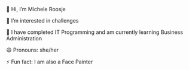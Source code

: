 👋 Hi, I’m Michele Roosje

👀 I’m interested in challenges

🌱 I have completed IT Programming and am currently learning Business Administration

😄 Pronouns: she/her

⚡ Fun fact: I am also a Face Painter
